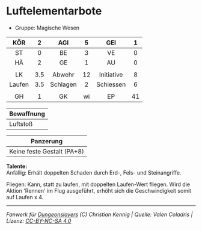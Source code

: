 # Luftelementarbote  
- Gruppe: Magische Wesen  

| KÖR | 2 | AGI | 5 | GEI | 1 |
| :-: | :-: | :-: | :-: | :-: | :-: |
| ST | 0 | BE | 3 | VE | 0 |
| HÄ | 2 | GE | 1 | AU | 0 |
|  |
| LK | 3.5 | Abwehr | 12 | Initiative | 8 |
| Laufen | 3.5 | Schlagen | 2 | Schiessen | 6 |
|  |
| GH | 1 | GK | wi | EP | 41 |

| Bewaffnung |
| --- |
| Luftstoß |


| Panzerung |
| --- |
| Keine feste Gestalt (PA+8) |


**Talente:**  
Anfällig: Erhält doppelten Schaden durch Erd-, Fels- und Steinangriffe.

Fliegen: Kann, statt zu laufen, mit doppelten Laufen-Wert fliegen. Wird die Aktion 'Rennen' im Flug ausgeführt, erhöht sich die Geschwindigkeit somit auf Laufen x 4.





___
*Fanwerk für [Dungeonslayers](https://www.dungeonslayers.net/) (C) Christian Kennig | Quelle: Valen Coladris | Lizenz: [CC-BY-NC-SA 4.0](https://creativecommons.org/licenses/by-nc-sa/4.0/deed.de)*